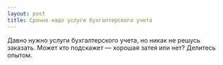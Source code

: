 ```yaml
---
layout: post 
title: Срочно надо услуги бухгалтерского учета 
--- 
```

Давно нужно услуги бухгалтерского учета, но никак не решусь заказать. Может кто подскажет — хорошая затея или нет? Делитесь опытом.